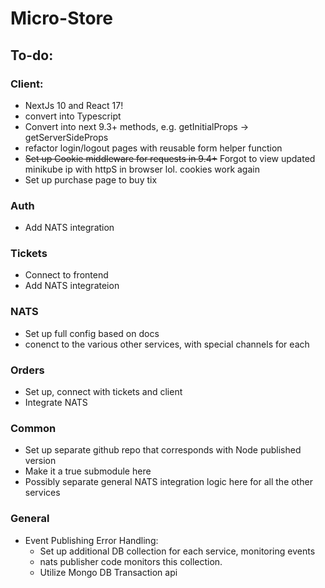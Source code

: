 # Micro-Store
## To-do:
### Client:
- NextJs 10 and React 17!
- convert into Typescript
- Convert into next 9.3+ methods, e.g. getInitialProps -> getServerSideProps
- refactor login/logout pages with reusable form helper function
- ~~Set up Cookie middleware for requests in 9.4+~~ Forgot to view updated minikube ip with httpS in browser lol. cookies work again
- Set up purchase page to buy tix
### Auth
- Add NATS integration
### Tickets
- Connect to frontend
- Add NATS integrateion
### NATS
- Set up full config based on docs
- conenct to the various other services, with special channels for each
### Orders
- Set up, connect with tickets and client
- Integrate NATS
### Common
- Set up separate github repo that corresponds with Node published version
- Make it a true submodule here
- Possibly separate general NATS integration logic here for all the other services
### General
- Event Publishing Error Handling:
	- Set up additional DB collection for each service, monitoring events
	- nats publisher code monitors this collection.
	- Utilize Mongo DB Transaction api
